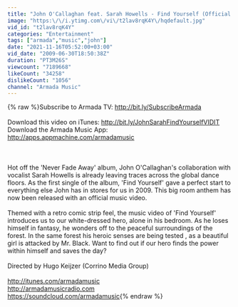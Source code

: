 ```yaml
---
title: "John O'Callaghan feat. Sarah Howells - Find Yourself (Official Music Video) [High Quality]"
image: "https:\/\/i.ytimg.com\/vi\/t2lav8rqK4Y\/hqdefault.jpg"
vid_id: "t2lav8rqK4Y"
categories: "Entertainment"
tags: ["armada","music","john"]
date: "2021-11-16T05:52:00+03:00"
vid_date: "2009-06-30T18:50:38Z"
duration: "PT3M26S"
viewcount: "7189668"
likeCount: "34258"
dislikeCount: "1056"
channel: "Armada Music"
---
```

{% raw %}Subscribe to Armada TV: <a rel="nofollow" target="blank" href="http://bit.ly/SubscribeArmada">http://bit.ly/SubscribeArmada</a><br /><br />Download this video on iTunes: <a rel="nofollow" target="blank" href="http://bit.ly/JohnSarahFindYourselfVIDIT">http://bit.ly/JohnSarahFindYourselfVIDIT</a><br />Download the Armada Music App: <a rel="nofollow" target="blank" href="http://apps.appmachine.com/armadamusic">http://apps.appmachine.com/armadamusic</a><br /><br /><br /><br />Hot off the 'Never Fade Away' album, John O'Callaghan's collaboration with vocalist Sarah Howells is already leaving traces across the global dance floors. As the first single of the album, 'Find Yourself' gave a perfect start to everything else John has in stores for us in 2009. This big room anthem has now been released with an official music video.<br /><br />Themed with a retro comic strip feel, the music video of 'Find Yourself' introduces us to our white-dressed hero, alone in his bedroom. As he loses himself in fantasy, he wonders off to the peaceful surroundings of the forest. In the same forest his heroic senses are being tested , as a beautiful girl is attacked by Mr. Black. Want to find out if our hero finds the power within himself and saves the day?<br /><br />Directed by Hugo Keijzer (Corrino Media Group)<br /><br /><a rel="nofollow" target="blank" href="http://itunes.com/armadamusic">http://itunes.com/armadamusic</a> <br /><a rel="nofollow" target="blank" href="http://armadamusicradio.com">http://armadamusicradio.com</a> <br /><a rel="nofollow" target="blank" href="https://soundcloud.com/armadamusic">https://soundcloud.com/armadamusic</a>{% endraw %}
